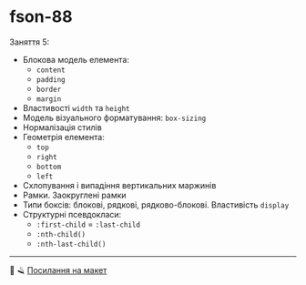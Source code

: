 # fson-88

Заняття 5:

- Блокова модель елемента:
  - `content`
  - `padding`
  - `border`
  - `margin`
- Властивості `width` та `height`
- Модель візуального форматування: `box-sizing`
- Нормалізація стилів
- Геометрія елемента:
  - `top`
  - `right`
  - `bottom`
  - `left`
- Схлопування і випадіння вертикальних маржинів
- Рамки. Заокруглені рамки
- Типи боксів: блокові, рядкові, рядково-блокові. Властивість `display`
- Структурні псевдокласи:
  - `:first-сhild` = `:last-сhild`
  - `:nth-child()`
  - `:nth-last-child()`

---

💈 🪒
[Посилання на макет](https://www.figma.com/file/z6Rb84e4NKxe66QNokOWA8/Barbershop-EN?node-id=1374%3A32)
